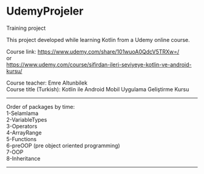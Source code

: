 # UdemyProjeler
Training project

This project developed while learning Kotlin from a Udemy online course.

Course link: https://www.udemy.com/share/101wuoA0QdcV5TRXw=/   
or   
https://www.udemy.com/course/sifirdan-ileri-seviyeye-kotlin-ve-android-kursu/  

Course teacher: Emre Altunbilek  
Course title (Turkish): Kotlin ile Android Mobil Uygulama Geliştirme Kursu

---

Order of packages by time:  
1-Selamlama  
2-VariableTypes  
3-Operators  
4-ArrayRange  
5-Functions  
6-preOOP (pre object oriented programming)  
7-OOP  
8-Inheritance  

---  
